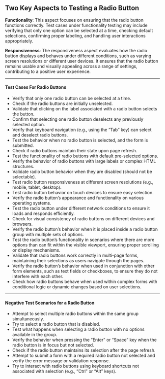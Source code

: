 ## Two Key Aspects to Testing a Radio Button

**Functionality**: This aspect focuses on ensuring that the radio button functions correctly. Test cases under functionality testing may include verifying that only one option can be selected at a time, checking default selections, confirming proper labeling, and handling user interactions appropriately.

**Responsiveness**: The responsiveness aspect evaluates how the radio button displays and behaves under different conditions, such as varying screen resolutions or different user devices. It ensures that the radio button remains usable and visually appealing across a range of settings, contributing to a positive user experience.
___
#### Test Cases For Radio Buttons
- Verify that only one radio button can be selected at a time.
- Check if the radio buttons are initially unselected.
- Validate that clicking on the label associated with a radio button selects the button.
- Confirm that selecting one radio button deselects any previously selected option.
- Verify that keyboard navigation (e.g., using the “Tab” key) can select and deselect radio buttons.
- Test the behavior when no radio button is selected, and the form is submitted.
- Check if radio buttons maintain their state upon page refresh.
- Test the functionality of radio buttons with default pre-selected options.
- Verify the behavior of radio buttons with large labels or complex HTML structures.
- Validate radio button behavior when they are disabled (should not be selectable).
- Test radio button responsiveness at different screen resolutions (e.g., mobile, tablet, desktop).
- Test radio button behavior on touch devices to ensure easy selection.
- Verify the radio button’s appearance and functionality on various operating systems.
- Test the radio button under different network conditions to ensure it loads and responds efficiently.
- Check for visual consistency of radio buttons on different devices and browsers.
- Verify the radio button’s behavior when it is placed inside a radio button group with multiple sets of options.
- Test the radio button’s functionality in scenarios where there are more options than can fit within the visible viewport, ensuring proper scrolling or display mechanisms.
- Validate that radio buttons work correctly in multi-page forms, maintaining their selections as users navigate through the pages.
- Verify the radio button’s behavior when used in conjunction with other form elements, such as text fields or checkboxes, to ensure they do not interfere with each other.
- Check how radio buttons behave when used within complex forms with conditional logic or dynamic changes based on user selections.
___
#### Negative Test Scenarios for a Radio Button
- Attempt to select multiple radio buttons within the same group simultaneously.
- Try to select a radio button that is disabled.
- Test what happens when selecting a radio button with no options available in the group.
- Verify the behavior when pressing the “Enter” or “Space” key when the radio button is in focus but not selected.
- Check if the radio button maintains its selection after the page refresh.
- Attempt to submit a form with a required radio button not selected and verify the error message or validation response.
- Try to interact with radio buttons using keyboard shortcuts not associated with selection (e.g., “Ctrl” or “Alt” keys).